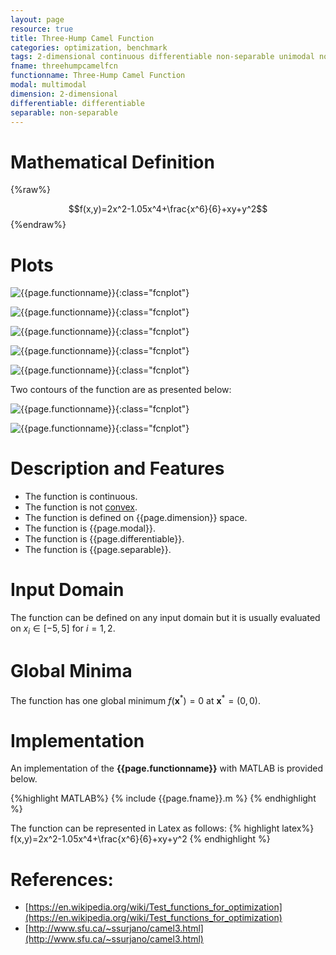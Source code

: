 ```yaml
---
layout: page
resource: true
title: Three-Hump Camel Function
categories: optimization, benchmark
tags: 2-dimensional continuous differentiable non-separable unimodal non-convex
fname: threehumpcamelfcn
functionname: Three-Hump Camel Function
modal: multimodal
dimension: 2-dimensional
differentiable: differentiable
separable: non-separable
---
```



# Mathematical Definition

{%raw%}

$$f(x,y)=2x^2-1.05x^4+\frac{x^6}{6}+xy+y^2$$
{%endraw%}

# Plots
![{{page.functionname}}]({{site.baseurl}}/benchmarkfcns/plots/{{page.fname}}.png){:class="fcnplot"}

![{{page.functionname}}]({{site.baseurl}}/benchmarkfcns/plots/{{page.fname}}_2.png){:class="fcnplot"}

![{{page.functionname}}]({{site.baseurl}}/benchmarkfcns/plots/{{page.fname}}_3.png){:class="fcnplot"}

![{{page.functionname}}]({{site.baseurl}}/benchmarkfcns/plots/{{page.fname}}_4.png){:class="fcnplot"}

![{{page.functionname}}]({{site.baseurl}}/benchmarkfcns/plots/{{page.fname}}_5.png){:class="fcnplot"}

Two contours of the function are as presented below:

![{{page.functionname}}]({{site.baseurl}}/benchmarkfcns/plots/{{page.fname}}_contour.png){:class="fcnplot"}

![{{page.functionname}}]({{site.baseurl}}/benchmarkfcns/plots/{{page.fname}}_contour_2.png){:class="fcnplot"}

# Description and Features
* The function is continuous.
* The function is not [convex](https://en.wikipedia.org/wiki/Convex_function).
* The function is defined on {{page.dimension}} space.
* The function is {{page.modal}}.
* The function is {{page.differentiable}}.
* The function is {{page.separable}}.

# Input Domain
The function can be defined on any input domain but it is usually evaluated on $x_i \in [-5, 5]$ for $i=1, 2$.

# Global Minima
The function has one global minimum $f(\textbf{x}^{\ast})=0$ at $\textbf{x}^{\ast} = (0, 0)$.

# Implementation
An implementation of the **{{page.functionname}}** with MATLAB is provided below. 

{%highlight MATLAB%}
{% include {{page.fname}}.m %}
{% endhighlight %}

The function can be represented in Latex as follows:
{% highlight latex%}
f(x,y)=2x^2-1.05x^4+\frac{x^6}{6}+xy+y^2
{% endhighlight %}

# References:
* [https://en.wikipedia.org/wiki/Test_functions_for_optimization](https://en.wikipedia.org/wiki/Test_functions_for_optimization)
* [http://www.sfu.ca/~ssurjano/camel3.html](http://www.sfu.ca/~ssurjano/camel3.html)
